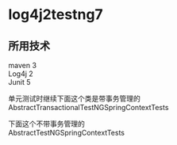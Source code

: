 # log4j2testng7
## 所用技术
maven 3  
Log4j  2  
Junit 5  


单元测试时继续下面这个类是带事务管理的  
AbstractTransactionalTestNGSpringContextTests  

下面这个不带事务管理的  
AbstractTestNGSpringContextTests  



